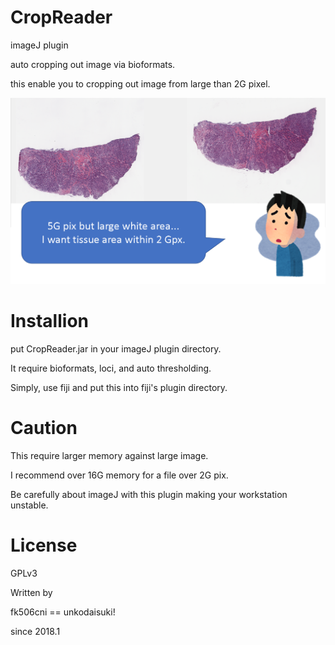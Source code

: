 CropReader
============

imageJ plugin

auto cropping out image via bioformats.

this enable you to cropping out image from large than 2G pixel.

![motive](https://github.com/fk506cni/ij_plgin/blob/master/motiv.png)

Installion
============

put CropReader.jar in your imageJ plugin directory.

It require bioformats, loci, and auto thresholding.

Simply, use fiji and put this into fiji's plugin directory.


Caution
============

This require larger memory against large image.

I recommend over 16G memory for a file over 2G pix.

Be carefully about imageJ with this plugin making your workstation unstable.


License
============

GPLv3


Written by

fk506cni == unkodaisuki!

since 2018.1